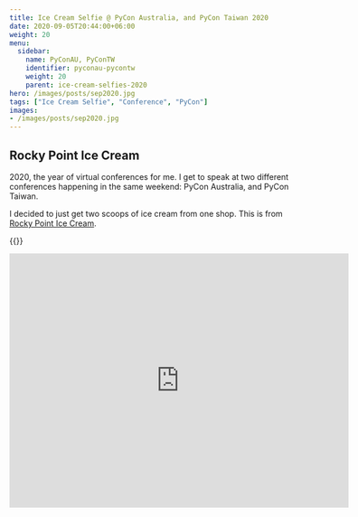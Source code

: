 ```yaml
---
title: Ice Cream Selfie @ PyCon Australia, and PyCon Taiwan 2020
date: 2020-09-05T20:44:00+06:00
weight: 20
menu:
  sidebar:
    name: PyConAU, PyConTW
    identifier: pyconau-pycontw
    weight: 20
    parent: ice-cream-selfies-2020
hero: /images/posts/sep2020.jpg
tags: ["Ice Cream Selfie", "Conference", "PyCon"]
images:
- /images/posts/sep2020.jpg
---
```


## Rocky Point Ice Cream

2020, the year of virtual conferences for me. I get to speak at two different
conferences happening in the same weekend: PyCon Australia, and PyCon Taiwan.

I decided to just get two scoops of ice cream from one shop. This is from
[Rocky Point Ice Cream](https://rockypointicecream.com/).

{{<x user="mariatta" id="1302442539258015745">}}

<iframe src="https://www.google.com/maps/embed?pb=!1m18!1m12!1m3!1d2606.310672816399!2d-122.92178218783295!3d49.21363497552176!2m3!1f0!2f0!3f0!3m2!1i1024!2i768!4f13.1!3m3!1m2!1s0x5486771ef3c7ab61%3A0xe51d425aa87acb70!2sRocky%20Point%20Ice%20Cream!5e0!3m2!1sen!2sca!4v1692163835825!5m2!1sen!2sca" width="600" height="450" style="border:0;" allowfullscreen="" loading="lazy" referrerpolicy="no-referrer-when-downgrade"></iframe>

